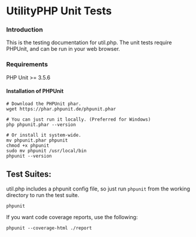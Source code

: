 # UtilityPHP Unit Tests #

### Introduction

This is the testing documentation for util.php. The unit tests require PHPUnit,
and can be run in your web browser.

### Requirements

PHP Unit >= 3.5.6

#### Installation of PHPUnit

    # Download the PHPUnit phar.
    wget https://phar.phpunit.de/phpunit.phar

    # You can just run it locally. (Preferred for Windows)
    php phpunit.phar --version

    # Or install it system-wide.
    mv phpunit.phar phpunit
    chmod +x phpunit
    sudo mv phpunit /usr/local/bin
    phpunit --version

## Test Suites:

util.php includes a phpunit config file, so just run `phpunit` from the working
directory to run the test suite.

```
phpunit
```

If you want code coverage reports, use the following:

```
phpunit --coverage-html ./report
```

